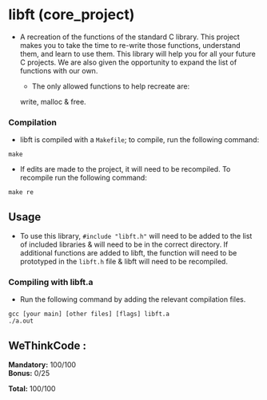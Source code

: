 #   libft (core_project)

-	A recreation of the functions of the standard C library.
	This project makes you to take the time to re-write those 
	functions, understand them, and learn to use them. This 
	library will help you for all your future C projects. We
	are also given the opportunity to expand the list of functions
	with our own.

	- The only allowed functions to help recreate are:
	
	write, malloc & free.

### Compilation

-	libft is compiled with a `Makefile`; to compile, run the following command:

```
make
```
-	If edits are made to the project, it will need to be recompiled.
	To recompile run the following command:

```
make re
```
##  Usage

-	To use this library, `#include "libft.h"` will need to be added to 
	the list of included libraries & will need to be in the correct directory.
	If additional functions are added to libft, the function will need to be 
	prototyped in the `libft.h` file & libft will need to be recompiled.

### Compiling with libft.a

-	Run the following command by adding the relevant compilation files.

```
gcc [your main] [other files] [flags] libft.a
./a.out
```

## WeThinkCode :

**Mandatory:** 100/100  
**Bonus:** 0/25  
  
  
**Total:** 100/100
